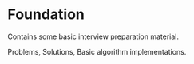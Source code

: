 # Foundation

Contains some basic interview preparation material.

Problems, Solutions, Basic algorithm implementations.
